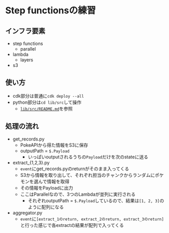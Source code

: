 # Step functionsの練習
## インフラ要素
- step functions
  - parallel
- lambda
  - layers
- s3

## 使い方
- cdk部分は普通に`cdk deploy --all`
- python部分は`cd lib/src`して操作
  - [`lib/src/README.md`](lib/src/README.md)を参照

## 処理の流れ
- get_records.py
  - PokeAPIから得た情報をS3に保存
  - outputPath = `$.Payload`
    - いっぱいoutputされるうちの`Payload`だけを次のstateに送る
- extract_{1,2,3}.py
  - `event`にget_records.pyのreturnがそのまま入ってくる
  - S3から情報を取り出して、それぞれ担当のチャンクからランダムにポケモンを選んで情報を取得
  - その情報をPayloadに出力
  - ここはParallelなので、3つのLambdaが並列に実行される
    - それぞれoutputPath = `$.Payload`しているので、結果は`[1, 2, 3]`のように配列になる
- aggregator.py
  - `event`に`[extract_1のreturn, extract_2のreturn, extract_3のreturn]`と行った感じで各extractの結果が配列で入ってくる
